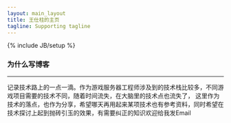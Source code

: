 ```yaml
---
layout: main_layout
title: 王仕柱的主页
tagline: Supporting tagline
---
```

{% include JB/setup %}

### 为什么写博客
--------------------------------------------------

记录技术路上的一点一滴。作为游戏服务器工程师涉及到的技术栈比较多，不同游戏项目需要的技术不同，随着时间流失，在大脑里的技术点也流失了，
这里作为技术的落点，也作为分享，希望哪天再用起来某项技术也有参考资料，同时希望在技术探讨上起到抛砖引玉的效果，有需要纠正的知识欢迎给我发Email



